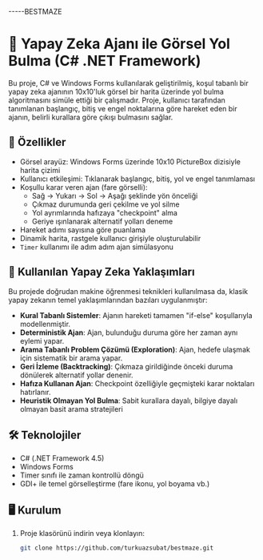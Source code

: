 -----BESTMAZE
# 🧠 Yapay Zeka Ajanı ile Görsel Yol Bulma (C# .NET Framework)

Bu proje, C# ve Windows Forms kullanılarak geliştirilmiş, koşul tabanlı bir yapay zeka ajanının 10x10'luk görsel bir harita üzerinde yol bulma algoritmasını simüle ettiği bir çalışmadır. Proje, kullanıcı tarafından tanımlanan başlangıç, bitiş ve engel noktalarına göre hareket eden bir ajanın, belirli kurallara göre çıkışı bulmasını sağlar.

## 🚀 Özellikler

- Görsel arayüz: Windows Forms üzerinde 10x10 PictureBox dizisiyle harita çizimi
- Kullanıcı etkileşimi: Tıklanarak başlangıç, bitiş, yol ve engel tanımlaması
- Koşullu karar veren ajan (fare görselli): 
  - Sağ → Yukarı → Sol → Aşağı şeklinde yön önceliği
  - Çıkmaz durumunda geri çekilme ve yol silme
  - Yol ayrımlarında hafızaya "checkpoint" alma
  - Geriye ışınlanarak alternatif yolları deneme
- Hareket adımı sayısına göre puanlama
- Dinamik harita, rastgele kullanıcı girişiyle oluşturulabilir
- `Timer` kullanımı ile adım adım ajan simülasyonu

## 🧠 Kullanılan Yapay Zeka Yaklaşımları

Bu projede doğrudan makine öğrenmesi teknikleri kullanılmasa da, klasik yapay zekanın temel yaklaşımlarından bazıları uygulanmıştır:

- **Kural Tabanlı Sistemler**: Ajanın hareketi tamamen "if-else" koşullarıyla modellenmiştir.
- **Deterministik Ajan**: Ajan, bulunduğu duruma göre her zaman aynı eylemi yapar.
- **Arama Tabanlı Problem Çözümü (Exploration)**: Ajan, hedefe ulaşmak için sistematik bir arama yapar.
- **Geri İzleme (Backtracking)**: Çıkmaza girildiğinde önceki duruma dönülerek alternatif yollar denenir.
- **Hafıza Kullanan Ajan**: Checkpoint özelliğiyle geçmişteki karar noktaları hatırlanır.
- **Heuristik Olmayan Yol Bulma**: Sabit kurallara dayalı, bilgiye dayalı olmayan basit arama stratejileri

## 🛠️ Teknolojiler

- C# (.NET Framework 4.5)
- Windows Forms
- Timer sınıfı ile zaman kontrollü döngü
- GDI+ ile temel görselleştirme (fare ikonu, yol boyama vb.)

## 🖥️ Kurulum

1. Proje klasörünü indirin veya klonlayın:
   ```bash
   git clone https://github.com/turkuazsubat/bestmaze.git

